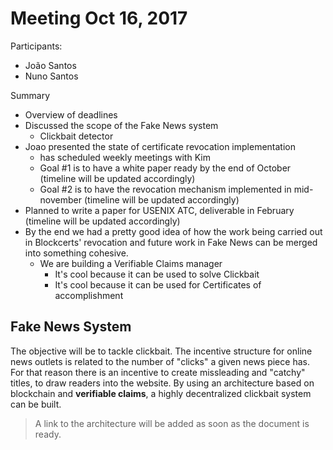 # Meeting Oct 16, 2017
Participants:
- João Santos
- Nuno Santos

Summary
- Overview of deadlines
- Discussed the scope of the Fake News system
  - Clickbait detector
- Joao presented the state of certificate revocation implementation
  - has scheduled weekly meetings with Kim
  - Goal #1 is to have a white paper ready by the end of October (timeline will be updated accordingly)
  - Goal #2 is to have the revocation mechanism implemented in mid-november (timeline will be updated accordingly)
- Planned to write a paper for USENIX ATC, deliverable in February (timeline will be updated accordingly)
- By the end we had a pretty good idea of how the work being carried out in Blockcerts' revocation and future work in Fake News can be merged into something cohesive.
  - We are building a Verifiable Claims manager
    - It's cool because it can be used to solve Clickbait
    - It's cool because it can be used for Certificates of accomplishment

## Fake News System
The objective will be to tackle clickbait. The incentive structure for online news outlets is related to the number of "clicks" a given news piece has. For that reason there is an incentive to create missleading and "catchy" titles, to draw readers into the website.
By using an architecture based on blockchain and **verifiable claims**, a highly decentralized clickbait system can be built.

> A link to the architecture will be added as soon as the document is ready.
